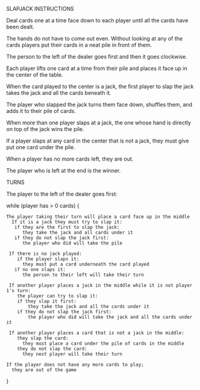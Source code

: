 SLAPJACK INSTRUCTIONS

Deal cards one at a time face down to each player until all the cards have been dealt. 

The hands do not have to come out even. 
Without looking at any of the cards players put their cards in a neat pile in front of them.

The person to the left of the dealer goes first and then it goes clockwise.

Each player lifts one card at a time from their pile and places it face up in the center of the table.

When the card played to the center is a jack, the first player to slap the jack takes the jack and all the cards beneath it.

The player who slapped the jack turns them face down, shuffles them, and adds it to their pile of cards.

When more than one player slaps at a jack, the one whose hand is directly on top of the jack wins the pile.

If a player slaps at any card in the center that is not a jack, they must give put one card under the pile.

When a player has no more cards left, they are out.

The player who is left at the end is the winner.


TURNS

  The player to the left of the dealer goes first:

  while (player has > 0 cards) {

    The player taking their turn will place a card face up in the middle
      If it is a jack they must try to slap it:
       if they are the first to slap the jack:
          they take the jack and all cards under it
       if they do not slap the jack first:
          the player who did will take the pile
        
     If there is no jack played:
        if the player slaps it:
          they must put a card underneath the card played
       if no one slaps it:
          the person to their left will take their turn
    
     If another player places a jack in the middle while it is not player 1's turn:
        the player can try to slap it:
        if they slap it first:
            they take the jack and all the cards under it
        if they do not slap the jack first:
            the player who did will take the jack and all the cards under it
          
     If another player places a card that is not a jack in the middle:
        they slap the card:
          they must place a card under the pile of cards in the middle
        they do not slap the card:
          they next player will take their turn
        
    If the player does not have any more cards to play;
      they are out of the game
}

